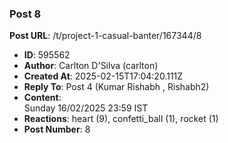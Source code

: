 ### Post 8
**Post URL**: /t/project-1-casual-banter/167344/8
- **ID**: 595562
- **Author**: Carlton D'Silva (carlton)
- **Created At**: 2025-02-15T17:04:20.111Z
- **Reply To**: Post 4 (Kumar Rishabh , Rishabh2)
- **Content**:  
  Sunday 16/02/2025 23:59 IST
- **Reactions**: heart (9), confetti_ball (1), rocket (1)
- **Post Number**: 8

